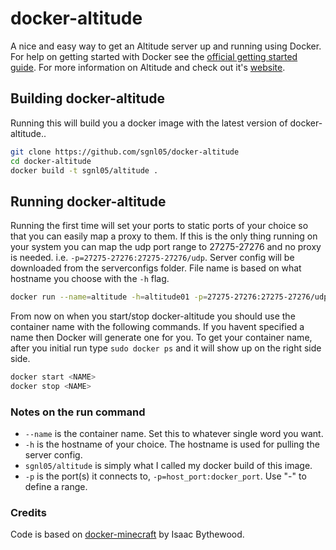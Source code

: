 # docker-altitude

A nice and easy way to get an Altitude server up and running using Docker. For
help on getting started with Docker see the [official getting started guide][0].
For more information on Altitude and check out it's [website][1].


## Building docker-altitude

Running this will build you a docker image with the latest version of docker-altitude..

```bash
git clone https://github.com/sgnl05/docker-altitude
cd docker-altitude
docker build -t sgnl05/altitude .
```

## Running docker-altitude

Running the first time will set your ports to static ports of your choice so
that you can easily map a proxy to them. If this is the only thing running on your
system you can map the udp port range to 27275-27276 and no proxy is needed. i.e.
`-p=27275-27276:27275-27276/udp`. Server config will be downloaded from the serverconfigs folder. File name is based on what hostname you choose with the `-h` flag.


```bash
docker run --name=altitude -h=altitude01 -p=27275-27276:27275-27276/udp sgnl05/altitude
```

From now on when you start/stop docker-altitude you should use the container name 
with the following commands. If you havent specified a name then Docker will generate one for you. To get your container name, after you initial run type `sudo docker ps` and it will show up on the right side side.

```bash
docker start <NAME>
docker stop <NAME>
```

### Notes on the run command

 + `--name` is the container name. Set this to whatever single word you want.
 + `-h` is the hostname of your choice. The hostname is used for pulling the server config.
 + `sgnl05/altitude` is simply what I called my docker build of this image.
 + `-p` is the port(s) it connects to, `-p=host_port:docker_port`. Use "-" to define a range.

### Credits

Code is based on [docker-minecraft][2] by Isaac Bythewood.

[0]: http://www.docker.io/gettingstarted/
[1]: http://altitudegame.com/
[2]: https://github.com/overshard/docker-minecraft
